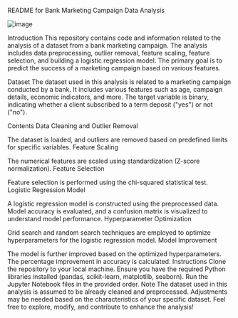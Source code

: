 README for Bank Marketing Campaign Data Analysis

![image](https://github.com/Munchkinland/Logistic-Regression-Project-Tutorial/assets/92251234/773887cc-609c-46c3-86c3-bdd6779de37e)

Introduction
This repository contains code and information related to the analysis of a dataset from a bank marketing campaign. The analysis includes data preprocessing, outlier removal, feature scaling, feature selection, and building a logistic regression model. The primary goal is to predict the success of a marketing campaign based on various features.

Dataset
The dataset used in this analysis is related to a marketing campaign conducted by a bank. It includes various features such as age, campaign details, economic indicators, and more. The target variable is binary, indicating whether a client subscribed to a term deposit ("yes") or not ("no").

Contents
Data Cleaning and Outlier Removal

The dataset is loaded, and outliers are removed based on predefined limits for specific variables.
Feature Scaling

The numerical features are scaled using standardization (Z-score normalization).
Feature Selection

Feature selection is performed using the chi-squared statistical test.
Logistic Regression Model

A logistic regression model is constructed using the preprocessed data.
Model accuracy is evaluated, and a confusion matrix is visualized to understand model performance.
Hyperparameter Optimization

Grid search and random search techniques are employed to optimize hyperparameters for the logistic regression model.
Model Improvement

The model is further improved based on the optimized hyperparameters.
The percentage improvement in accuracy is calculated.
Instructions
Clone the repository to your local machine.
Ensure you have the required Python libraries installed (pandas, scikit-learn, matplotlib, seaborn).
Run the Jupyter Notebook files in the provided order.
Note
The dataset used in this analysis is assumed to be already cleaned and preprocessed.
Adjustments may be needed based on the characteristics of your specific dataset.
Feel free to explore, modify, and contribute to enhance the analysis!
